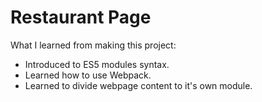 # Restaurant Page

What I learned from making this project:

- Introduced to ES5 modules syntax.
- Learned how to use Webpack.
- Learned to divide webpage content to it's own module.


<!-- 
## Live demo available here:

[Restaurant Page](https://rustamyuburov.github.io/restaurant-page/) -->